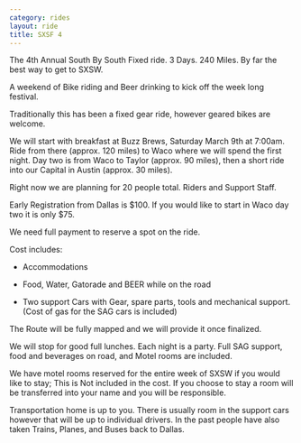```yaml
---
category: rides
layout: ride
title: SXSF 4
---
```


The 4th Annual South By South Fixed ride. 3 Days. 240 Miles. By far the best way
to get to SXSW.

A weekend of Bike riding and Beer drinking to kick off the week long festival.

Traditionally this has been a fixed gear ride, however geared bikes are welcome.

We will start with breakfast at Buzz Brews, Saturday March 9th at 7:00am. Ride
from there (approx. 120 miles) to Waco where we will spend the first night. Day
two is from Waco to Taylor (approx. 90 miles), then a short ride into our
Capital in Austin (approx. 30 miles).

Right now we are planning for 20 people total. Riders and Support Staff.

Early Registration from Dallas is $100. If you would like to start in Waco day
two it is only $75.

We need full payment to reserve a spot on the ride.

Cost includes:

- Accommodations

- Food, Water, Gatorade and BEER while on the road

- Two support Cars with Gear, spare parts, tools and mechanical support. (Cost of
  gas for the SAG cars is included)

The Route will be fully mapped and we will provide it once finalized.

We will stop for good full lunches. Each night is a party. Full SAG support,
food and beverages on road, and Motel rooms are included.

We have motel rooms reserved for the entire week of SXSW if you would like to
stay; This is Not included in the cost. If you choose to stay a room will be
transferred into your name and you will be responsible.

Transportation home is up to you. There is usually room in the support cars
however that will be up to individual drivers. In the past people have also
taken Trains, Planes, and Buses back to Dallas.
